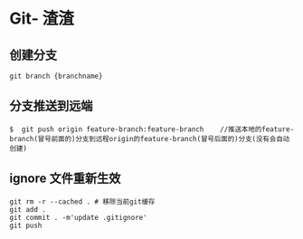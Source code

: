 # Git- 渣渣

## 创建分支

`git branch {branchname}`

## 分支推送到远端

```shell 
$  git push origin feature-branch:feature-branch    //推送本地的feature-branch(冒号前面的)分支到远程origin的feature-branch(冒号后面的)分支(没有会自动创建)
```

## ignore 文件重新生效

```shell
git rm -r --cached . # 移除当前git缓存
git add .
git commit . -m'update .gitignore'
git push
```

